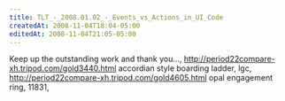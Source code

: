 ```yaml
---
title: TLT_-_2008.01.02_-_Events_vs_Actions_in_UI_Code
createdAt: 2008-11-04T18:04-05:00
editedAt: 2008-11-04T21:05-05:00
---
```


Keep up the outstanding work and thank you..., http://period22compare-xh.tripod.com/gold3440.html accordian style boarding ladder,  lgc, http://period22compare-xh.tripod.com/gold4605.html opal engagement ring,  11831, 

